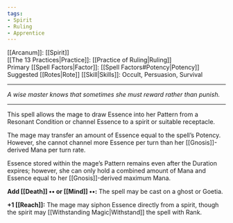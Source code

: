 ```yaml
---
tags:
- Spirit
- Ruling
- Apprentice
---
```


[[Arcanum]]: [[Spirit]]\
[[The 13 Practices|Practice]]: [[Practice of Ruling|Ruling]]\
Primary [[Spell Factors|Factor]]: [[Spell Factors#Potency|Potency]]\
Suggested [[Rotes|Rote]] [[Skill|Skills]]: Occult, Persuasion, Survival

---

_A wise master knows that sometimes she must reward rather than punish._

---

This spell allows the mage to draw Essence into her Pattern from a Resonant Condition or channel Essence to a spirit or suitable receptacle.

The mage may transfer an amount of Essence equal to the spell’s Potency. However, she cannot channel more Essence per turn than her [[Gnosis]]-derived Mana per turn rate.

Essence stored within the mage’s Pattern remains even after the Duration expires; however, she can only hold a combined amount of Mana and Essence equal to her [[Gnosis]]-derived maximum Mana.

**Add [[Death]] •• or [[Mind]] ••:** The spell may be cast on a ghost or Goetia.

**+1 [[Reach]]:** The mage may siphon Essence directly from a spirit, though the spirit may [[Withstanding Magic|Withstand]] the spell with Rank.